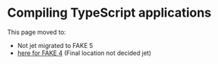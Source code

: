 # Compiling TypeScript applications

This page moved to:

- Not jet migrated to FAKE 5
- [here for FAKE 4](todo-typescript.html) (Final location not decided jet)
